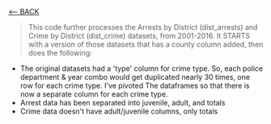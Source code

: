 [<-- BACK](../README.md)

> This code further processes the Arrests by District (dist_arrests) and Crime by District (dist_crime) datasets, from 2001-2016. It STARTS with a version of those datasets that has a county column added, then does the following:

- The original datasets had a 'type' column for crime type. So, each police department & year combo would get duplicated nearly 30 times, one row for each crime type. I've pivoted The dataframes so that there is now a separate column for each crime type.
- Arrest data has been separated into juvenile, adult, and totals
- Crime data doesn't have adult/juvenile columns, only totals
